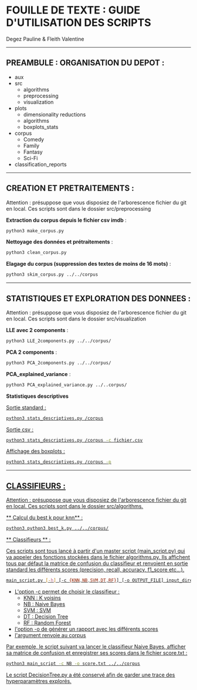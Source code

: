 # FOUILLE DE TEXTE : GUIDE D'UTILISATION DES SCRIPTS
Degez Pauline & Fleith Valentine
<br>

__________________________________
## PREAMBULE : ORGANISATION DU DEPOT :

- aux
- src
    - algorithms
    - preprocessing
    - visualization
- plots
    - dimensionality reductions
    - algorithms
    - boxplots_stats
- corpus
    - Comedy
    - Family
    - Fantasy
    - Sci-Fi
- classification_reports

__________________________________
## CREATION ET PRETRAITEMENTS :
Attention : présuppose que vous disposiez de l'arborescence fichier du git en local.
Ces scripts sont dans le dossier src/preprocessing

**Extraction du corpus depuis le fichier csv imdb** :

```bash
python3 make_corpus.py
```

**Nettoyage des données et prétraitements** :

```bash
python3 clean_corpus.py
```

**Elagage du corpus (suppression des textes de moins de 16 mots)** :

```bash
python3 skim_corpus.py ../../corpus
```
______________________________________
## STATISTIQUES ET EXPLORATION DES DONNEES :

Attention : présuppose que vous disposiez de l'arborescence fichier du git en local.
Ces scripts sont dans le dossier src/visualization

**LLE avec 2 components** :

```bash
python3 LLE_2components.py ../../corpus/
```

**PCA 2 components** :

```bash
python3 PCA_2components.py ../../corpus/
```

**PCA_explained_variance** :

```bash
python3 PCA_explained_variance.py ../..corpus/
```

**Statistiques descriptives**

<u>Sortie standard<u> :

```bash
python3 stats_descriptives.py /corpus
```

<u>Sortie csv<u> :

```bash
python3 stats_descriptives.py /corpus -c fichier.csv
```

<u>Affichage des boxplots<u> :

```bash
python3 stats_descriptives.py /corpus -p
```
_______________________________________________________
## CLASSIFIEURS :

Attention : présuppose que vous disposiez de l'arborescence fichier du git en local.
Ces scripts sont dans le dossier src/algorithms.

** Calcul du best k pour knn** :

```bash
python3 python3 best_k.py ../../corpus/
```

** Classifieurs ** :

Ces scripts sont tous lancé à partir d'un master script (main_script.py) qui va appeler des fonctions stockées dans le fichier algorithms.py. Ils affichent tous par défaut la matrice de confusion du classifieur et renvoient en sortie standard les différents scores (precision, recall, accuracy, f1_score etc...).

```bash
main_script.py [-h] [-c {KNN,NB,SVM,DT,RF}] [-o OUTPUT_FILE] input_directory
```

- L'option -c permet de choisir le classifieur :
    - KNN : K voisins
    - NB : Naive Bayes
    - SVM : SVM
    - DT : Decision Tree
    - RF : Random Forest
- l'option -o de générer un rapport avec les différents scores
- l'argument renvoie au corpus

Par exemple, le script suivant va lancer le classifieur Naive Bayes, afficher sa matrice de confusion et enregistrer ses scores dans le fichier score.txt :

```bash
python3 main_script -c NB -o score.txt ../../corpus
```

Le script DecisionTree.py a été conservé afin de garder une trace des hyperparamètres explorés.


